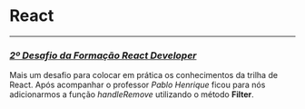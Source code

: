 # React

---

### [ _2º Desafio da Formação React Developer_](https://web.dio.me/track/formacao-react-developer)

Mais um desafio para colocar em prática os conhecimentos da trilha de React. Após acompanhar o professor _Pablo Henrique_ ficou para nós adicionarmos a função _handleRemove_ utilizando o método **Filter**.
